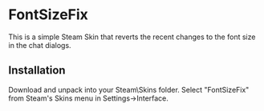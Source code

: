 FontSizeFix
===========

This is a simple Steam Skin that reverts the recent changes to the font size in the chat dialogs.

Installation
------------
Download and unpack into your Steam\Skins folder. Select "FontSizeFix" from Steam's Skins menu in Settings->Interface.